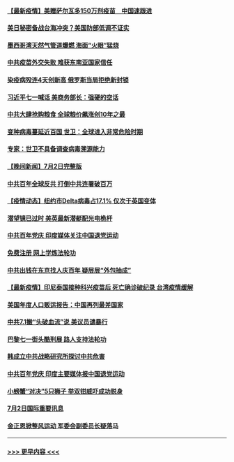 #### [【最新疫情】美赠萨尔瓦多150万剂疫苗　中国速跟进](../pages/prog202/a103157549.md?t=07040001) 
#### [美日秘密备战台海冲突？美国防部低调不证实](../pages/prog202/a103157515.md?t=07040001) 
#### [墨西哥湾天然气管道爆燃 海面“火眼”猛烧](../pages/prog202/a103157438.md?t=07040001) 
#### [中共疫苗外交失败 难获东南亚国家信任](../pages/prog202/a103157338.md?t=07040001) 
#### [染疫病殁连4天创新高 俄罗斯当局拒绝新封锁](../pages/prog202/a103157234.md?t=07040001) 
#### [习近平七一喊话 美商务部长：强硬的空话](../pages/prog202/a103157258.md?t=07040001) 
#### [中共大肆抢购粮食 全球粮价飙涨创10年之最](../pages/prog202/a103157243.md?t=07040001) 
#### [变种病毒蔓延近百国 世卫：全球进入非常危险时期](../pages/prog202/a103157237.md?t=07040001) 
#### [专家：世卫不具备调查病毒溯源能力](../pages/prog202/a103157223.md?t=07040001) 
#### [【晚间新闻】7月2日完整版](../pages/prog202/a103157193.md?t=07040001) 
#### [中共百年全球反共 打倒中共连署破百万](../pages/prog202/a103156369.md?t=07040001) 
#### [【疫情动态】纽约市Delta病毒占17.1% 仅次于英国变体](../pages/prog202/a103157082.md?t=07040001) 
#### [潜望镜已过时 美英最新潜艇配光电桅杆](../pages/prog202/a103156651.md?t=07040001) 
#### [中共百年党庆 印度媒体关注中国退党运动](../pages/prog202/a103156947.md?t=07040001) 
#### [免费注册 网上学炼法轮功](../pages/prog202/a103156796.md?t=07040001) 
#### [中共出钱在东京找人庆百年 疑层层“外包抽成”](../pages/prog202/a103156897.md?t=07040001) 
#### [【最新疫情】印尼泰国接种科兴疫苗后 死亡确诊破纪录 台湾疫情缓解](../pages/prog202/a103156785.md?t=07040001) 
#### [美国年度人口贩运报告：中国再列最差国家](../pages/prog202/a103156744.md?t=07040001) 
#### [中共7.1搬“头破血流”说 美议员谴暴行](../pages/prog202/a103156715.md?t=07040001) 
#### [巴黎七一街头酷刑展 路人支持法轮功](../pages/prog202/a103156684.md?t=07040001) 
#### [韩成立中共战略研究所探讨中共危害](../pages/prog202/a103156663.md?t=07040001) 
#### [中共百年党庆 印度主要媒体报中国退党运动](../pages/prog202/a103156461.md?t=07040001) 
#### [小螃蟹“对决”5只狮子 举双钳威吓成功脱身](../pages/prog202/a103156576.md?t=07040001) 
#### [7月2日国际重要讯息](../pages/prog202/a103156522.md?t=07040001) 
#### [金正恩掀整风运动 军委会副委员长疑落马](../pages/prog202/a103156454.md?t=07040001) 

----
#### [ >>> 更早内容 <<< ](../indexes/prog202-earlier.md)
